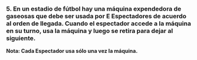 ### 5. En un estadio de fútbol hay una máquina expendedora de gaseosas que debe ser usada por E Espectadores de acuerdo al orden de llegada. Cuando el espectador accede a la máquina en su turno, usa la máquina y luego se retira para dejar al siguiente.

**Nota: Cada Espectador usa sólo una vez la máquina.**